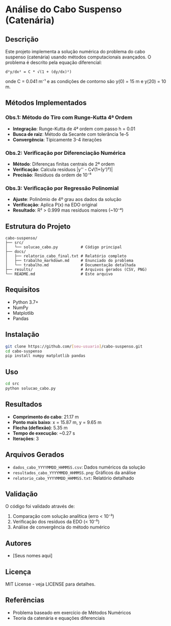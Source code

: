 # Análise do Cabo Suspenso (Catenária)

## Descrição

Este projeto implementa a solução numérica do problema do cabo suspenso (catenária) usando métodos computacionais avançados. O problema é descrito pela equação diferencial:

```
d²y/dx² = C * √(1 + (dy/dx)²)
```

onde C = 0.041 m⁻¹ e as condições de contorno são y(0) = 15 m e y(20) = 10 m.

## Métodos Implementados

### Obs.1: Método do Tiro com Runge-Kutta 4ª Ordem
- **Integração**: Runge-Kutta de 4ª ordem com passo h = 0.01
- **Busca de raiz**: Método da Secante com tolerância 1e-5
- **Convergência**: Típicamente 3-4 iterações

### Obs.2: Verificação por Diferenciação Numérica
- **Método**: Diferenças finitas centrais de 2ª ordem
- **Verificação**: Calcula resíduos |y'' - C√(1+(y')²)|
- **Precisão**: Resíduos da ordem de 10⁻⁵

### Obs.3: Verificação por Regressão Polinomial
- **Ajuste**: Polinômio de 4º grau aos dados da solução
- **Verificação**: Aplica P(x) na EDO original
- **Resultado**: R² > 0.999 mas resíduos maiores (~10⁻⁴)

## Estrutura do Projeto

```
cabo-suspenso/
├── src/
│   └── solucao_cabo.py          # Código principal
├── docs/
│   ├── relatorio_cabo_final.txt # Relatório completo
│   ├── trabalho_markdown.md     # Enunciado do problema
│   └── trabalho.md              # Documentação detalhada
├── results/                     # Arquivos gerados (CSV, PNG)
└── README.md                    # Este arquivo
```

## Requisitos

- Python 3.7+
- NumPy
- Matplotlib
- Pandas

## Instalação

```bash
git clone https://github.com/[seu-usuario]/cabo-suspenso.git
cd cabo-suspenso
pip install numpy matplotlib pandas
```

## Uso

```bash
cd src
python solucao_cabo.py
```

## Resultados

- **Comprimento do cabo**: 21.17 m
- **Ponto mais baixo**: x = 15.87 m, y = 9.65 m
- **Flecha (deflexão)**: 5.35 m
- **Tempo de execução**: ~0.27 s
- **Iterações**: 3

## Arquivos Gerados

- `dados_cabo_YYYYMMDD_HHMMSS.csv`: Dados numéricos da solução
- `resultados_cabo_YYYYMMDD_HHMMSS.png`: Gráficos da análise
- `relatorio_cabo_YYYYMMDD_HHMMSS.txt`: Relatório detalhado

## Validação

O código foi validado através de:
1. Comparação com solução analítica (erro < 10⁻³)
2. Verificação dos resíduos da EDO (< 10⁻⁵)
3. Análise de convergência do método numérico

## Autores

- [Seus nomes aqui]

## Licença

MIT License - veja LICENSE para detalhes.

## Referências

- Problema baseado em exercício de Métodos Numéricos
- Teoria da catenária e equações diferenciais
